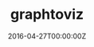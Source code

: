 ---
title: graphtoviz
summary: graphtoviz is an open-source platform to easily visualize graphs (networks), check some exploratory information, and explain graph neural networks outputs.
tags:
  - Graphs
  - Networks
  - Visualization
  - Graph Neural Networks

date: '2016-04-27T00:00:00Z'

# Optional external URL for project (replaces project detail page).
external_link: 'https://github.com/Kleyt0n/graphtoviz'

image:
  focal_point: Smart

links:
  - icon: github
    icon_pack: fab
    name: Contribute
    url: 'https://github.com/Kleyt0n/graphtoviz'
---